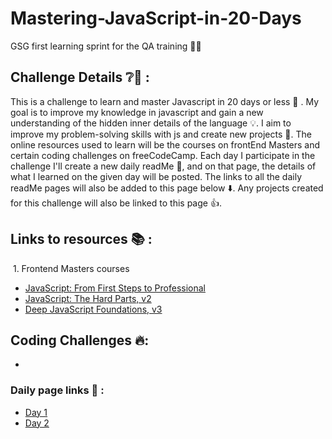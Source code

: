 # Mastering-JavaScript-in-20-Days
GSG first learning sprint for the QA training 👩‍🏫

## Challenge Details ❔🧐 :
This is a challenge to learn and master Javascript in 20 days or less 🌝 . My goal is to improve my knowledge in javascript and gain a new understanding of the hidden inner details of the language 💡. I aim to improve my problem-solving skills with js and create new projects 💯. The online resources used to learn will be the courses on frontEnd Masters and certain coding challenges on freeCodeCamp. Each day I participate in the challenge I'll create a new daily readMe 📅,  and on that page, the details of what I learned on the given day will be posted. The links to all the daily readMe pages will also be added to this page below ⬇️. Any projects created for this challenge will also be linked to this page 👍.

## Links to resources 📚 :
&nbsp;1. Frontend Masters courses 
- [JavaScript: From First Steps to Professional](https://frontendmasters.com/courses/javascript-first-steps)
- [JavaScript: The Hard Parts, v2](https://frontendmasters.com/courses/javascript-hard-parts-v2/)
- [Deep JavaScript Foundations, v3](https://frontendmasters.com/courses/deep-javascript-v3/)

## Coding Challenges 🔥: 
- []()
### Daily page links 🌅 : 
- [Day 1](https://github.com/aamalkmail/Mastering-JavaScript-in-20-Days/blob/main/Day1.md)
- [Day 2](https://github.com/aamalkmail/Mastering-JavaScript-in-20-Days/blob/main/Day2.md)
